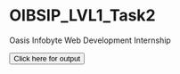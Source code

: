 # OIBSIP_LVL1_Task2
Oasis Infobyte Web Development Internship

<a href="https://somnathbiswas.github.io/OIBSIP_LVL1_Task2/">
  <button>Click here for output</button>
</a>
